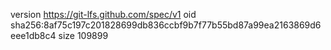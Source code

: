 version https://git-lfs.github.com/spec/v1
oid sha256:8af75c197c201828699db836ccbf9b7f77b55bd87a99ea2163869d6eee1db8c4
size 109899
